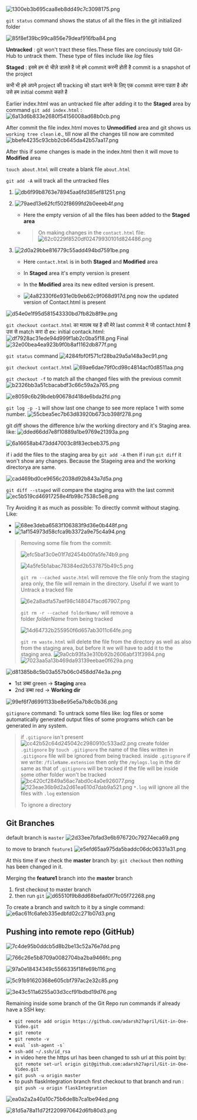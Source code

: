 ![1300eb3b695caa8eb8dd49c7c3098175.png](../_resources/1300eb3b695caa8eb8dd49c7c3098175.png)

`git status` command shows the status of all the files in the git initialized folder

![85f8ef39bc99ca856e79deaf916fba84.png](../_resources/85f8ef39bc99ca856e79deaf916fba84.png)

**Untracked** : git won't tract these files.These files are conciously told Git-Hub to untrack them. These type of files include like *log* files

**Staged** : इसमे हम वो चीज़े डालते है जो हमे commit करनी होती है commit is a snapshot of the project

कभी भी हमे अपने project की tracking को start करने के लिए एक commit करना पडता है और उसे हम initial commit कहते है

Earlier index.html was an untracked file after adding it to the **Staged** area by command `git add index.html` :
![6a13d6b833e2680f54156008ad68b0cb.png](../_resources/6a13d6b833e2680f54156008ad68b0cb.png)

After commit the file index.html moves to **Unmodified** area and git shows us `working tree clean` i.e., till now all the changes till now are commited
![bbefe4235c93cbb2cb645da42b57aa17.png](../_resources/bbefe4235c93cbb2cb645da42b57aa17.png)

After this if some changes is made in the index.html then it will move to **Modified** area

`touch about.html` will create a blank file `about.html`

`git add -A` will track all the untracked files

1.  ![db6f99b8763e78945aa6fd385ef81251.png](../_resources/db6f99b8763e78945aa6fd385ef81251.png)
    
2.  ![79aed13e62fcf502f8699fd2b0eeeb4f.png](../_resources/79aed13e62fcf502f8699fd2b0eeeb4f.png)
    
    - Here the empty version of all the files has been added to the **Staged area**
    - > On making changes in the `contact.html` file:
        > ![62c0229f8520df02479930101d824486.png](../_resources/62c0229f8520df02479930101d824486.png)
        
3.  ![2d0a29bbe816779c55add494bd7591be.png](../_resources/2d0a29bbe816779c55add494bd7591be.png)
    
    - Here `contact.html` is in both **Staged** and **Modified** area
        
    - In **Staged** area it's empty version is present
        
    - In the **Modified** area its new edited version is present.
        
    - ![4a82330f6e931e0b9eb62c9f068d917d.png](../_resources/4a82330f6e931e0b9eb62c9f068d917d.png)
        now the updated version of Contact.html is present
        

![d54e0e1f95d581543330bd7fb82b8f9e.png](../_resources/d54e0e1f95d581543330bd7fb82b8f9e.png)

`git checkout contact.html` का मतलब यह है की मेरे last commit मे जो contact.html है उस से match करा दो
ex:
initial contack.html:
![df7928ac31ede94d999f1ab2c0ba5f18.png](../_resources/df7928ac31ede94d999f1ab2c0ba5f18.png)
Final
![32e00bea4ea923b9f0b8af1162db877f.png](../_resources/32e00bea4ea923b9f0b8af1162db877f.png)

`git status` command
![4284fbf0f571cf28ba29a5a148a3ec91.png](../_resources/4284fbf0f571cf28ba29a5a148a3ec91.png)

`git checkout contact.html`
![69ae6dae79f0cd98c4814acf0d8511aa.png](../_resources/69ae6dae79f0cd98c4814acf0d8511aa.png)

`git checkout -f` to match all the changed files with the previous commit
![b2326bb3a51cbacabdf3c66c59a2a765.png](../_resources/b2326bb3a51cbacabdf3c66c59a2a765.png)

![e8059c6b29bdeb90678d418de6bda2fd.png](../_resources/e8059c6b29bdeb90678d418de6bda2fd.png)

`git log -p -1` will show last one change to see more replace 1 with some number.
![55cbea5ec7b63d83920b673cb398f278.png](../_resources/55cbea5ec7b63d83920b673cb398f278.png)

git diff shows the difference b/w the working directory and it's Staging area.
like:
![dded66dd7e8f10889a1be9769e21393a.png](../_resources/dded66dd7e8f10889a1be9769e21393a.png)

![6a16658ab473dd47003c8f83ecbeb375.png](../_resources/6a16658ab473dd47003c8f83ecbeb375.png)

if i add the files to the staging area by `git add -A` then if i run `git diff` it won't show any changes. Because the Stageing area and the working directorya are same.

![cad469bd0ce9656c2038d92b843a7d5a.png](../_resources/cad469bd0ce9656c2038d92b843a7d5a.png)

`git diff --staged` will compare the staging area with the last commit
![ec5b519cd46917258e4fb98c7538c5e8.png](../_resources/ec5b519cd46917258e4fb98c7538c5e8.png)

Try Avoiding it as much as possible: To directly commit without staging. Like:

- ![68ee3deba6583f106383f9d36e0b448f.png](../_resources/68ee3deba6583f106383f9d36e0b448f.png)
- ![1af154973d58cfca9b3372a9e75c4a94.png](../_resources/1af154973d58cfca9b3372a9e75c4a94.png)

> Removing some file from the commit:
> 
> ![efc5baf3c0e01f7d2454b00fa5fe74b9.png](../_resources/efc5baf3c0e01f7d2454b00fa5fe74b9.png)
> 
> ![4a5fe5b1abac78384ed2b537875b49c5.png](../_resources/4a5fe5b1abac78384ed2b537875b49c5.png)
> 
> `git rm --cached waste.html` will remove the file only from the staging area only, the file will remain in the directory. Useful if we want to Untrack a tracked file
> 
> ![6e2a8adfa57aef98c148047facd67907.png](../_resources/6e2a8adfa57aef98c148047facd67907.png)
> 
> `git rm -r --cached folderName/` will remove a folder *folderName* from being tracked
> 
> ![14d64732b255950f6d657ab3011c64fe.png](../_resources/14d64732b255950f6d657ab3011c64fe.png)
> 
> `git rm waste.html` will delete the file from the directory as well as also from the staging area, but before it we will have to add it to the staging area.
> ![9a0cb93fa3e310b92b2606abf31f3984.png](../_resources/9a0cb93fa3e310b92b2606abf31f3984.png)
> ![7023aa5a13b469da93139eebae0f629a.png](../_resources/7023aa5a13b469da93139eebae0f629a.png)

![d81385b8c5b03a557b06c0458dd74e3a.png](../_resources/d81385b8c5b03a557b06c0458dd74e3a.png)

- 1st डब्बा green → **Staging** area
- 2nd डब्बा red → **Working dir**

![99ef6f7d6991133be8e95e5a7b8c0b36.png](../_resources/99ef6f7d6991133be8e95e5a7b8c0b36.png)

`gitignore` command:
To untrack some files like: log files or some automatically generated output files of some programs which can be generated in any system.

> if `.gitignore` isn't present
> ![cc42b52c64d245042c2980910c533ad2.png](../_resources/cc42b52c64d245042c2980910c533ad2.png)
> create folder `.gitignore` by `touch .gitignore`
> the name of the files written in `.gitignore` file will be ignored from being tracked.
> inside `.gitignore` if we write:
> `/fileName.extension` then only the `/mylogs.log` in the dir same as that of `.gitignore` will be tracked if the file will be inside some other folder won't be tracked
> ![bc420cf2849a56ac7abd0c4a0e926077.png](../_resources/bc420cf2849a56ac7abd0c4a0e926077.png)
> ![123eae36b9d2a2d61ea610d7dab9a521.png](../_resources/123eae36b9d2a2d61ea610d7dab9a521.png)
> `*.log` will ignore all the files with `.log` extension
> 
> To ignore a directory

## Git Branches

default branch is `master`
![2d33ee7bfad3e6b976720c79274eca69.png](../_resources/2d33ee7bfad3e6b976720c79274eca69.png)

to move to branch `feature1`
![e5efd65aa975da5baddc06dc06331a31.png](../_resources/e5efd65aa975da5baddc06dc06331a31.png)

At this time if we check the **master** branch by: `git checkout` then nothing has been changed in it.

Merging the **feature1** branch into the **master** branch

1.  first checkout to master branch
2.  then run `git`
    ![d65510f9b8dd68befad0f7fc05f72268.png](../_resources/d65510f9b8dd68befad0f7fc05f72268.png)

To create a branch and switch to it by a single command:
![e6ac61fc6afeb335edbfd02c271b07d3.png](../_resources/e6ac61fc6afeb335edbfd02c271b07d3.png)

## Pushing into remote repo (GitHub)

![7c4de95b0ddcb5d8b2be13c52a76e7dd.png](../_resources/7c4de95b0ddcb5d8b2be13c52a76e7dd.png)

![766c26e5b8709a0082704ba2ba9466fc.png](../_resources/766c26e5b8709a0082704ba2ba9466fc.png)

![97a0e18434349c5566335f18fe69b116.png](../_resources/97a0e18434349c5566335f18fe69b116.png)

![5c91b91620368e605cbf797ac2e32c85.png](../_resources/5c91b91620368e605cbf797ac2e32c85.png)

![3e43c511a6255a03d3ccf91bdbd19d76.png](../_resources/3e43c511a6255a03d3ccf91bdbd19d76.png)

Remaining inside some branch of the Git Repo run commands if already have a SSH key:

- `git remote add origin https://github.com/adarsh27april/Git-in-One-Video.git`
- `git remote`
- `git remote -v`
- ``eval `ssh-agent -s` ``
- `ssh-add ~/.ssh/id_rsa`
- in video here the https url has been changed to ssh url at this point by:
    `git remote set-url origin git@github.com:adarsh27april/Git-in-One-Video.git`
- `git push -u origin master`
- to push flaskIntegration branch first checkout to that branch and run : `git push -u origin flaskIntegration`

![ea0a2a2a40a10c75b6de8b7ca1be94ed.png](../_resources/ea0a2a2a40a10c75b6de8b7ca1be94ed.png)

![81d5a78a11d72f2209970642d6fb80d3.png](../_resources/81d5a78a11d72f2209970642d6fb80d3.png)